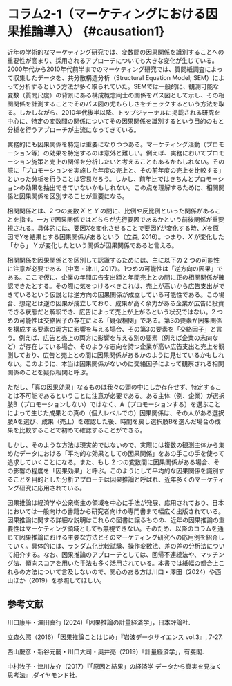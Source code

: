# コラム2-1（マーケティングにおける因果推論導入） {#causation1}

近年の学術的なマーケティング研究では、変数間の因果関係を識別することへの重要性が高まり、採用されるアプローチについても大きな変化が生じている。2000年代から2010年代前半までのマーケティング研究では、質問紙調査によって収集したデータを、共分散構造分析（Structural Equation Model; SEM）によって分析するという方法が多く取られていた。SEMでは一般的に、観測可能な変数（質問尺度）の背景にある構成概念同士の関係をパス図として示し、その相関関係を計測することでそのパス図の尤もらしさをチェックするという方法を取る。しかしながら、2010年代後半以降、トップジャーナルに掲載される研究を中心に、特定の変数間の関係についてその因果関係を識別するという目的のもと分析を行うアプローチが主流になってきている。

実務的にも因果関係を特定は重要になりつつある。マーケティング活動（プロモーション等）の効果を特定するのは意外と難しい。例えば、実務においてプロモーション施策と売上の関係を分析したいと考えることもあるかもしれない。その際に「プロモーションを実施した年度の売上と、その前年度の売上を比較する」といった分析を行うことは容易だろう。しかし、前年比ではきちんとプロモーションの効果を抽出できていないかもしれない。この点を理解するために、相関関係と因果関係を区別することが重要になる。

相関関係とは、2 つの変数 $X$ と $Y$ の間に、比例や反比例といった関係があることを指す。一方で因果関係ではどちらが先行要因であるかという前後関係が重要視される。具体的には、要因$X$を変化させることで要因$Y$が変化する時、$X$を原因で$Y$を結果とする因果関係があるという（立森, 2016）。つまり、$X$ が変化した「から」 $Y$ が変化したという関係が因果関係であると言える。

相関関係を因果関係とを区別して認識するためには、主に以下の 2 つの可能性に注意が必要である（中室・津川, 2017）。1つめの可能性は「逆方向の因果」である。ここで仮に、企業の年間広告支出額と年間売上との間に正の相関関係が確認できたとする。その際に気をつけるべきこれは、売上が高いから広告支出ができているという仮説とは逆方向の因果関係が成立している可能性である。この場合、想定とは逆の因果が成立しており、成果が高く余力がある企業が広告に投資できる状態だと解釈でき、広告によって売上が上がるという状況ではない。2 つめの可能性は交絡因子の存在による「疑似相関」である。第3の要素が因果関係を構成する要素の両方に影響を与える場合、その第3の要素を「交絡因子」と言う。例えば、広告と売上の両方に影響を与える別の要素（例えば企業の志向など）が存在している場合、そのような志向を持つ企業が高い広告支出と売上を観測しており、広告と売上との間に因果関係があるかのように見せているかもしれない。このように、本当は因果関係がないのに交絡因子によって観察される相関関係のことを疑似相関と呼ぶ。

ただし、「真の因果効果」なるものは我々の頭の中にしか存在せず、特定することは不可能であるということに注意が必要である。ある主体（例、企業）が選択肢B（プロモーションしない）ではなく、A（プロモーションする）を選ぶことによって生じた成果との真の（個人レベルでの）因果関係は、その人がある選択肢Aを選び、成果（売上）を確認した後、時間を戻し選択肢Bを選んだ場合の成果を比較することで初めて確認することができる。

しかし、そのような方法は現実的ではないので、実際には複数の観測主体から集めたデータにおける「平均的な効果としての因果関係」をあの手この手を使って追求していくことになる。また、もし 2 つの変数間に因果関係がある場合、その影響の程度を「因果効果」と呼ぶ。このようにして平均的な因果関係を識別することを目的とした分析アプローチは因果推論と呼ばれ、近年多くのマーケティング研究に応用されている。

因果推論は経済学や公衆衛生の領域を中心に手法が発展、応用されており、日本においては一般向けの書籍から研究者向けの専門書まで幅広く出版されている。因果推論に関する詳細な説明はこれらの図書に譲るものの、近年の因果推論の重要性はマーケティング領域としても無視できない。そのため、以降のコラムを通じて因果推論における主要な方法とそのマーケティング研究への応用例を紹介していく。具体的には、ランダム化比較試験、操作変数法、差の差の分析法について紹介する。なお、因果推論のアプローチとしては、回帰不連続法や、マッチング法、傾向スコアを用いた手法も多く活用されている。本書では紙幅の都合上これらの方法について言及しないので、関心のある方は川口・澤田（2024）や西山ほか（2019）を参照してほしい。

## 参考文献
川口康平・澤田真行 (2024)「因果推論の計量経済学」，日本評論社.

立森久照（2016）「因果推論ことはじめ」『岩波データサイエンス vol.3』, 7-27.

西山慶彦・新谷元嗣・川口大司・奥井亮（2019）「計量経済学」，有斐閣.

中村牧子・津川友介（2017）『「原因と結果」の経済学 データから真実を見抜く思考法』,ダイヤモンド社.
